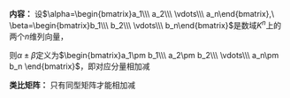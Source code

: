 **内容：**
设$\alpha=\begin{bmatrix}a_1\\\ a_2\\\ \vdots\\\ a_n\end{bmatrix},\ 
\beta=\begin{bmatrix}b_1\\\ b_2\\\ \vdots\\\ b_n\end{bmatrix}$是数域$K^n$上的两个$n$维列向量，

则$\alpha\pm\beta$定义为$\begin{bmatrix}a_1\pm b_1\\\ a_2\pm b_2\\\ \vdots\\\ a_n\pm b_n
\end{bmatrix}$，即对应分量相加减

**类比矩阵：**
只有同型矩阵才能相加减
